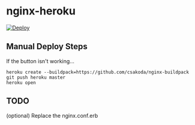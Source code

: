 # nginx-heroku


[![Deploy](https://www.herokucdn.com/deploy/button.png)](https://heroku.com/deploy?template=https://github.com/csakoda/nginx-heroku)

## Manual Deploy Steps 
If the button isn't working...
```
heroku create --buildpack=https://github.com/csakoda/nginx-buildpack
git push heroku master
heroku open
```

## TODO
(optional) Replace the nginx.conf.erb
